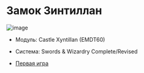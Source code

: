 # Замок Зинтиллан

![image](https://github.com/8kto/ttrpg-recaps/assets/18572703/e353571c-e206-4ed3-872c-93a175f7d5ae)


- Модуль: Castle Xyntillan (EMDT60)
- Система: Swords & Wizardry Complete/Revised


- [Первая игра](./2024-06-02-xyntillan-1.md)

